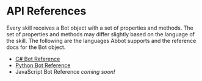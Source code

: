 # API References

Every skill receives a Bot object with a set of properties and methods. The set of properties and methods may differ slightly based on the language of the skill. The following are the languages Abbot supports and the reference docs for the Bot object.

* [C# Bot Reference](xref:csharp-bot-reference)
* [Python Bot Reference](python/)
* JavaScript Bot Reference _coming soon!_

